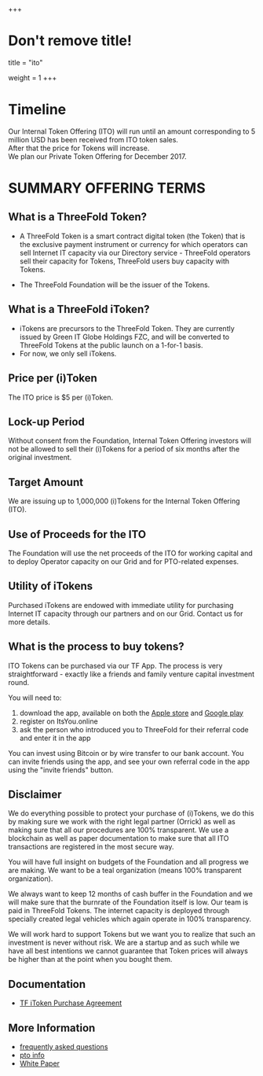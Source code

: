 +++
# Don't remove title!
title = "ito"

weight = 1
+++

# Timeline

Our Internal Token Offering (ITO) will run until an amount corresponding to 5 million USD has been received from ITO token sales.  
After that the price for Tokens will increase.  
We plan our Private Token Offering for December 2017.

# SUMMARY OFFERING TERMS

## What is a ThreeFold Token?

- A ThreeFold Token is a smart contract digital token (the Token) that is the exclusive payment instrument or currency for which operators can sell Internet IT capacity via our Directory service - ThreeFold operators sell their capacity for Tokens, ThreeFold users buy capacity with Tokens.

- The ThreeFold Foundation will be the issuer of the Tokens.

## What is a ThreeFold iToken?

- iTokens are precursors to the ThreeFold Token. They are currently issued by Green IT Globe Holdings FZC, and will be converted to ThreeFold Tokens at the public launch on a 1-for-1 basis.
- For now, we only sell iTokens.

## Price per (i)Token

The ITO price is $5 per (i)Token.

## Lock-up Period

Without consent from the Foundation, Internal Token Offering investors will not be allowed to sell their (i)Tokens for a period of six months after the original investment.

## Target Amount

We are issuing up to 1,000,000 (i)Tokens for the Internal Token Offering (ITO).

## Use of Proceeds for the ITO

The Foundation will use the net proceeds of the ITO for working capital and to deploy Operator capacity on our Grid and for PTO-related expenses.

## Utility of iTokens

Purchased iTokens are endowed with immediate utility for purchasing Internet IT capacity through our partners and on our Grid. Contact us for more details.

## What is the process to buy tokens?

ITO Tokens can be purchased via our TF App.  The process is very straightforward - exactly like a friends and family venture capital investment round.

You will need to:
1. download the app, available on both the [Apple store](http://itunes.apple.com/app/id1276543091) and [Google play](https://market.android.com/details?id=com.mobicage.rogerthat.em.be.threefold.token)
2. register on ItsYou.online 
3. ask the person who introduced you to ThreeFold for their referral code and enter it in the app

You can invest using Bitcoin or by wire transfer to our bank account. You can invite friends using the app, and see your own referral code in the app using the "invite friends" button.

## Disclaimer

We do everything possible to protect your purchase of (i)Tokens, we do this by making sure we work with the right legal partner (Orrick) as well as making sure that all our procedures are 100% transparent. We use a blockchain as well as paper documentation to make sure that all ITO transactions are registered in the most secure way.

You will have full insight on budgets of the Foundation and all progress we are making.
We want to be a teal organization (means 100% transparent organization).

We always want to keep 12 months of cash buffer in the Foundation and we will make sure that the burnrate of the Foundation itself is low. Our team is paid in ThreeFold Tokens. The internet capacity is deployed through specially created legal vehicles which again operate in 100% transparency.

We will work hard to support Tokens but we want you to realize that such an investment is never without risk. We are a startup and as such while we have all best intentions we cannot guarantee that Token prices will always be higher than at the point when you bought them.

## Documentation

- [TF iToken Purchase Agreement](http://tiny.cc/tf_ito_investment_agr)

## More Information

- [frequently asked questions](/faq)
- [pto info](/pto)
- [White Paper](http://tiny.cc/tf_whitepaper_pto)
